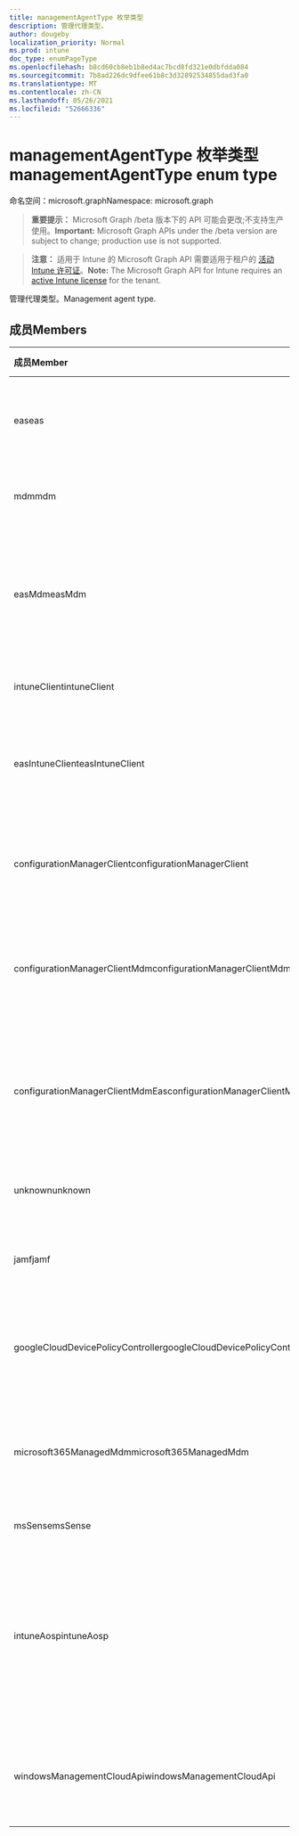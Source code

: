```yaml
---
title: managementAgentType 枚举类型
description: 管理代理类型。
author: dougeby
localization_priority: Normal
ms.prod: intune
doc_type: enumPageType
ms.openlocfilehash: b8cd60cb8eb1b8ed4ac7bcd8fd321e0dbfdda084
ms.sourcegitcommit: 7b8ad226dc9dfee61b8c3d32892534855dad3fa0
ms.translationtype: MT
ms.contentlocale: zh-CN
ms.lasthandoff: 05/26/2021
ms.locfileid: "52666336"
---
```

# <a name="managementagenttype-enum-type"></a><span data-ttu-id="f4241-103">managementAgentType 枚举类型</span><span class="sxs-lookup"><span data-stu-id="f4241-103">managementAgentType enum type</span></span>

<span data-ttu-id="f4241-104">命名空间：microsoft.graph</span><span class="sxs-lookup"><span data-stu-id="f4241-104">Namespace: microsoft.graph</span></span>

> <span data-ttu-id="f4241-105">**重要提示：** Microsoft Graph /beta 版本下的 API 可能会更改;不支持生产使用。</span><span class="sxs-lookup"><span data-stu-id="f4241-105">**Important:** Microsoft Graph APIs under the /beta version are subject to change; production use is not supported.</span></span>

> <span data-ttu-id="f4241-106">**注意：** 适用于 Intune 的 Microsoft Graph API 需要适用于租户的 [活动 Intune 许可证](https://go.microsoft.com/fwlink/?linkid=839381)。</span><span class="sxs-lookup"><span data-stu-id="f4241-106">**Note:** The Microsoft Graph API for Intune requires an [active Intune license](https://go.microsoft.com/fwlink/?linkid=839381) for the tenant.</span></span>

<span data-ttu-id="f4241-107">管理代理类型。</span><span class="sxs-lookup"><span data-stu-id="f4241-107">Management agent type.</span></span>

## <a name="members"></a><span data-ttu-id="f4241-108">成员</span><span class="sxs-lookup"><span data-stu-id="f4241-108">Members</span></span>
|<span data-ttu-id="f4241-109">成员</span><span class="sxs-lookup"><span data-stu-id="f4241-109">Member</span></span>|<span data-ttu-id="f4241-110">值</span><span class="sxs-lookup"><span data-stu-id="f4241-110">Value</span></span>|<span data-ttu-id="f4241-111">说明</span><span class="sxs-lookup"><span data-stu-id="f4241-111">Description</span></span>|
|:---|:---|:---|
|<span data-ttu-id="f4241-112">eas</span><span class="sxs-lookup"><span data-stu-id="f4241-112">eas</span></span>|<span data-ttu-id="f4241-113">1</span><span class="sxs-lookup"><span data-stu-id="f4241-113">1</span></span>|<span data-ttu-id="f4241-114">设备由Exchange管理。</span><span class="sxs-lookup"><span data-stu-id="f4241-114">The device is managed by Exchange server.</span></span>|
|<span data-ttu-id="f4241-115">mdm</span><span class="sxs-lookup"><span data-stu-id="f4241-115">mdm</span></span>|<span data-ttu-id="f4241-116">2</span><span class="sxs-lookup"><span data-stu-id="f4241-116">2</span></span>|<span data-ttu-id="f4241-117">设备由 Intune MDM 管理。</span><span class="sxs-lookup"><span data-stu-id="f4241-117">The device is managed by Intune MDM.</span></span>|
|<span data-ttu-id="f4241-118">easMdm</span><span class="sxs-lookup"><span data-stu-id="f4241-118">easMdm</span></span>|<span data-ttu-id="f4241-119">3</span><span class="sxs-lookup"><span data-stu-id="f4241-119">3</span></span>|<span data-ttu-id="f4241-120">设备由托管服务器Exchange Intune MDM 管理。</span><span class="sxs-lookup"><span data-stu-id="f4241-120">The device is managed by both Exchange server and Intune MDM.</span></span>|
|<span data-ttu-id="f4241-121">intuneClient</span><span class="sxs-lookup"><span data-stu-id="f4241-121">intuneClient</span></span>|<span data-ttu-id="f4241-122">4 </span><span class="sxs-lookup"><span data-stu-id="f4241-122">4</span></span>|<span data-ttu-id="f4241-123">Intune 客户端托管。</span><span class="sxs-lookup"><span data-stu-id="f4241-123">Intune client managed.</span></span>|
|<span data-ttu-id="f4241-124">easIntuneClient</span><span class="sxs-lookup"><span data-stu-id="f4241-124">easIntuneClient</span></span>|<span data-ttu-id="f4241-125">5 </span><span class="sxs-lookup"><span data-stu-id="f4241-125">5</span></span>|<span data-ttu-id="f4241-126">设备是 EAS 和 Intune 客户端双托管设备。</span><span class="sxs-lookup"><span data-stu-id="f4241-126">The device is EAS and Intune client dual managed.</span></span>|
|<span data-ttu-id="f4241-127">configurationManagerClient</span><span class="sxs-lookup"><span data-stu-id="f4241-127">configurationManagerClient</span></span>|<span data-ttu-id="f4241-128">8 </span><span class="sxs-lookup"><span data-stu-id="f4241-128">8</span></span>|<span data-ttu-id="f4241-129">设备由 Configuration Manager 管理。</span><span class="sxs-lookup"><span data-stu-id="f4241-129">The device is managed by Configuration Manager.</span></span>|
|<span data-ttu-id="f4241-130">configurationManagerClientMdm</span><span class="sxs-lookup"><span data-stu-id="f4241-130">configurationManagerClientMdm</span></span>|<span data-ttu-id="f4241-131">10  </span><span class="sxs-lookup"><span data-stu-id="f4241-131">10</span></span>|<span data-ttu-id="f4241-132">设备由 Configuration Manager 和 MDM 管理。</span><span class="sxs-lookup"><span data-stu-id="f4241-132">The device is managed by Configuration Manager and MDM.</span></span>|
|<span data-ttu-id="f4241-133">configurationManagerClientMdmEas</span><span class="sxs-lookup"><span data-stu-id="f4241-133">configurationManagerClientMdmEas</span></span>|<span data-ttu-id="f4241-134">11</span><span class="sxs-lookup"><span data-stu-id="f4241-134">11</span></span>|<span data-ttu-id="f4241-135">设备由 Configuration Manager、MDM 和 Eas 管理。</span><span class="sxs-lookup"><span data-stu-id="f4241-135">The device is managed by Configuration Manager, MDM and Eas.</span></span>|
|<span data-ttu-id="f4241-136">unknown</span><span class="sxs-lookup"><span data-stu-id="f4241-136">unknown</span></span>|<span data-ttu-id="f4241-137">16 </span><span class="sxs-lookup"><span data-stu-id="f4241-137">16</span></span>|<span data-ttu-id="f4241-138">未知管理代理类型。</span><span class="sxs-lookup"><span data-stu-id="f4241-138">Unknown management agent type.</span></span>|
|<span data-ttu-id="f4241-139">jamf</span><span class="sxs-lookup"><span data-stu-id="f4241-139">jamf</span></span>|<span data-ttu-id="f4241-140">32</span><span class="sxs-lookup"><span data-stu-id="f4241-140">32</span></span>|<span data-ttu-id="f4241-141">设备属性从 Jamf 获取。</span><span class="sxs-lookup"><span data-stu-id="f4241-141">The device attributes are fetched from Jamf.</span></span>|
|<span data-ttu-id="f4241-142">googleCloudDevicePolicyController</span><span class="sxs-lookup"><span data-stu-id="f4241-142">googleCloudDevicePolicyController</span></span>|<span data-ttu-id="f4241-143">64</span><span class="sxs-lookup"><span data-stu-id="f4241-143">64</span></span>|<span data-ttu-id="f4241-144">设备由 Google 的 CloudDPC 管理。</span><span class="sxs-lookup"><span data-stu-id="f4241-144">The device is managed by Google's CloudDPC.</span></span>|
|<span data-ttu-id="f4241-145">microsoft365ManagedMdm</span><span class="sxs-lookup"><span data-stu-id="f4241-145">microsoft365ManagedMdm</span></span>|<span data-ttu-id="f4241-146">258</span><span class="sxs-lookup"><span data-stu-id="f4241-146">258</span></span>|<span data-ttu-id="f4241-147">此设备通过 Intune Microsoft 365管理。</span><span class="sxs-lookup"><span data-stu-id="f4241-147">This device is managed by Microsoft 365 through Intune.</span></span>|
|<span data-ttu-id="f4241-148">msSense</span><span class="sxs-lookup"><span data-stu-id="f4241-148">msSense</span></span>|<span data-ttu-id="f4241-149">1024</span><span class="sxs-lookup"><span data-stu-id="f4241-149">1024</span></span>|<span data-ttu-id="f4241-150">尚未记录</span><span class="sxs-lookup"><span data-stu-id="f4241-150">Not yet documented</span></span>|
|<span data-ttu-id="f4241-151">intuneAosp</span><span class="sxs-lookup"><span data-stu-id="f4241-151">intuneAosp</span></span>|<span data-ttu-id="f4241-152">2048</span><span class="sxs-lookup"><span data-stu-id="f4241-152">2048</span></span>|<span data-ttu-id="f4241-153">此设备由 Intune 的 AOSP MDM (Android 开放源代码Project) 设备</span><span class="sxs-lookup"><span data-stu-id="f4241-153">This device is managed by Intune's MDM for AOSP (Android Open Source Project) devices</span></span>|
|<span data-ttu-id="f4241-154">windowsManagementCloudApi</span><span class="sxs-lookup"><span data-stu-id="f4241-154">windowsManagementCloudApi</span></span>|<span data-ttu-id="f4241-155">512</span><span class="sxs-lookup"><span data-stu-id="f4241-155">512</span></span>|<span data-ttu-id="f4241-156">此设备由 Windows云 API 管理。</span><span class="sxs-lookup"><span data-stu-id="f4241-156">This device is managed by Windows Management Cloud API.</span></span>|



